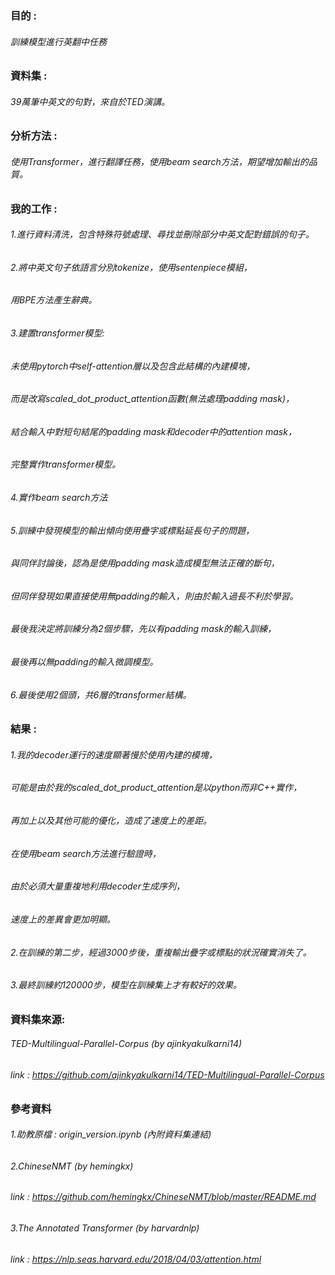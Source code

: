 ### 目的 :
###### 訓練模型進行英翻中任務

### 資料集 : 
###### 39萬筆中英文的句對，來自於TED演講。

### 分析方法 : 
###### 使用Transformer，進行翻譯任務，使用beam search方法，期望增加輸出的品質。

### 我的工作 :
###### 1.進行資料清洗，包含特殊符號處理、尋找並刪除部分中英文配對錯誤的句子。
###### 2.將中英文句子依語言分別tokenize，使用sentenpiece模組，
###### 用BPE方法產生辭典。
###### 3.建置transformer模型:
###### 未使用pytorch中self-attention層以及包含此結構的內建模塊，
###### 而是改寫scaled_dot_product_attention函數(無法處理padding mask)，
###### 結合輸入中對短句結尾的padding mask和decoder中的attention mask，
###### 完整實作transformer模型。
###### 4.實作beam search方法
###### 5.訓練中發現模型的輸出傾向使用疊字或標點延長句子的問題，
###### 與同伴討論後，認為是使用padding mask造成模型無法正確的斷句，
###### 但同伴發現如果直接使用無padding的輸入，則由於輸入過長不利於學習。
###### 最後我決定將訓練分為2個步驟，先以有padding mask的輸入訓練，
###### 最後再以無padding的輸入微調模型。
###### 6.最後使用2個頭，共6層的transformer結構。

### 結果 :
###### 1.我的decoder運行的速度顯著慢於使用內建的模塊，
###### 可能是由於我的scaled_dot_product_attention是以python而非C++實作，
###### 再加上以及其他可能的優化，造成了速度上的差距。
###### 在使用beam search方法進行驗證時，
###### 由於必須大量重複地利用decoder生成序列，
###### 速度上的差異會更加明顯。
###### 2.在訓練的第二步，經過3000步後，重複輸出疊字或標點的狀況確實消失了。
###### 3.最終訓練約120000步，模型在訓練集上才有較好的效果。

### 資料集來源:
###### TED-Multilingual-Parallel-Corpus (by ajinkyakulkarni14)
###### link : https://github.com/ajinkyakulkarni14/TED-Multilingual-Parallel-Corpus

### 參考資料
###### 1.助教原檔 : origin_version.ipynb (內附資料集連結)
###### 2.ChineseNMT (by hemingkx)
######   link : https://github.com/hemingkx/ChineseNMT/blob/master/README.md
###### 3.The Annotated Transformer (by harvardnlp)
######   link : https://nlp.seas.harvard.edu/2018/04/03/attention.html

